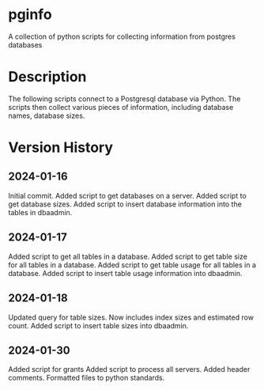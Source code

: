 # pginfo
A collection of python scripts for collecting information from postgres databases

# Description
The following scripts connect to a Postgresql database via Python. The scripts then collect various pieces of information, including database names, database sizes.

# Version History
## 2024-01-16
Initial commit.
Added script to get databases on a server.
Added script to get database sizes.
Added script to insert database information into the tables in dbaadmin.

## 2024-01-17
Added script to get all tables in a database.
Added script to get table size for all tables in a database.
Added script to get table usage for all tables in a database.
Added script to insert table usage information into dbaadmin.

## 2024-01-18 
Updated query for table sizes. Now includes index sizes and estimated row count.
Added script to insert table sizes into dbaadmin.

## 2024-01-30
Added script for grants
Added script to process all servers.
Added header comments.
Formatted files to python standards.